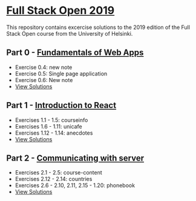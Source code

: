 # [Full Stack Open 2019](https://fullstackopen.com/en/)

This repository contains excercise solutions to the 2019 edition of the Full Stack Open course from the University of Helsinki.

## Part 0 - [Fundamentals of Web Apps](https://fullstackopen.com/en/part0)

- Exercise 0.4: new note
- Exercise 0.5: Single page application
- Exercise 0.6: New note
- [View Solutions](https://github.com/jeremy-ebinum/full-stack-open-2019/tree/master/part0)

## Part 1 - [Introduction to React](https://fullstackopen.com/en/part1)

- Exercises 1.1 - 1.5: courseinfo
- Exercises 1.6 - 1.11: unicafe
- Exercises 1.12 - 1.14: anecdotes
- [View Solutions](https://github.com/jeremy-ebinum/full-stack-open-2019/tree/master/part1)

## Part 2 - [Communicating with server](https://fullstackopen.com/en/part2)

- Exercises 2.1 - 2.5: course-content
- Exercises 2.12 - 2.14: countries
- Exercises 2.6 - 2.10, 2.11, 2.15 - 1.20: phonebook
- [View Solutions](https://github.com/jeremy-ebinum/full-stack-open-2019/tree/master/part2)
